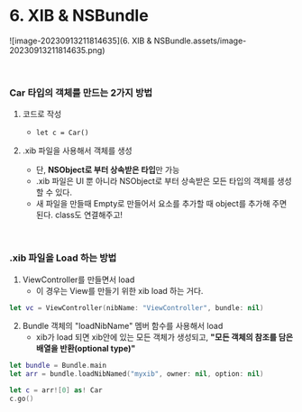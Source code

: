 # 6. XIB & NSBundle

![image-20230913211814635](6. XIB & NSBundle.assets/image-20230913211814635.png)

<br>

### Car 타입의 객체를 만드는 2가지 방법

1. 코드로 작성
   - `let c = Car()`

2. .xib 파일을 사용해서 객체를 생성
   - 단, **NSObject로 부터 상속받은 타입**만 가능
   - .xib 파일은 UI 뿐 아니라 NSObject로 부터 상속받은 모든 타입의 객체를 생성할 수 있다.
   - 새 파일을 만들때 Empty로 만들어서 요소를 추가할 때 object를 추가해 주면 된다. class도 연결해주고!

<br>

### .xib 파일을 Load 하는 방법

1. ViewController를 만들면서 load
   - 이 경우는 View를 만들기 위한 xib load 하는 거다.

```swift
let vc = ViewController(nibName: "ViewController", bundle: nil)
```

2. Bundle 객체의 "loadNibName" 멤버 함수를 사용해서 load
   - xib가 load 되면 xib안에 있는 모든 객체가 생성되고, **"모든 객체의 참조를 담은 배열을 반환(optional type)"**

```swift
let bundle = Bundle.main
let arr = bundle.loadNibNamed("myxib", owner: nil, option: nil)

let c = arr![0] as! Car
c.go()
```
